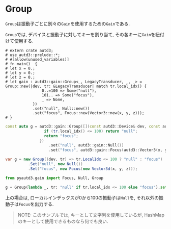 # Group

`Group`は振動子ごとに別々の`Gain`を使用するための`Gain`である.

`Group`では, デバイスと振動子に対してキーを割り当て, その各キーに`Gain`を紐付けて使用する.

```rust,edition2021
# extern crate autd3;
# use autd3::prelude::*;
# #[allow(unused_variables)]
# fn main()  {
# let x = 0.;
# let y = 0.;
# let z = 0.;
# let gain : autd3::gain::Group<_, LegacyTransducer, _, _> =
Group::new(|dev, tr: &LegacyTransducer| match tr.local_idx() {
                0..=100 => Some("null"),
                101.. => Some("focus"),
                _ => None,
            })
            .set("null", Null::new())
            .set("focus", Focus::new(Vector3::new(x, y, z)));
# }
```

```cpp
const auto g = autd3::gain::Group([](const autd3::Device& dev, const autd3::Transducer& tr) -> std::optional<const char*> {
                 if (tr.local_idx() <= 100) return "null";
                 return "focus";
               })
                   .set("null", autd3::gain::Null())
                   .set("focus", autd3::gain::Focus(autd3::Vector3(x, y, z)));
```

```cs
var g = new Group((dev, tr) => tr.LocalIdx <= 100 ? "null" : "focus")
          .Set("null", new Null())
          .Set("focus", new Focus(new Vector3d(x, y, z)));
```

```python
from pyautd3.gain import Focus, Null, Group

g = Group(lambda _, tr: "null" if tr.local_idx <= 100 else "focus").set("null", Null()).set("focus", Focus(np.array([x, y, z])))

```

上の場合は, ローカルインデックスが$0$から$100$の振動子は`Null`を, それ以外の振動子は`Focus`を出力する.

> NOTE:
> このサンプルでは, キーとして文字列を使用しているが, HashMapのキーとして使用できるものなら何でも良い.
